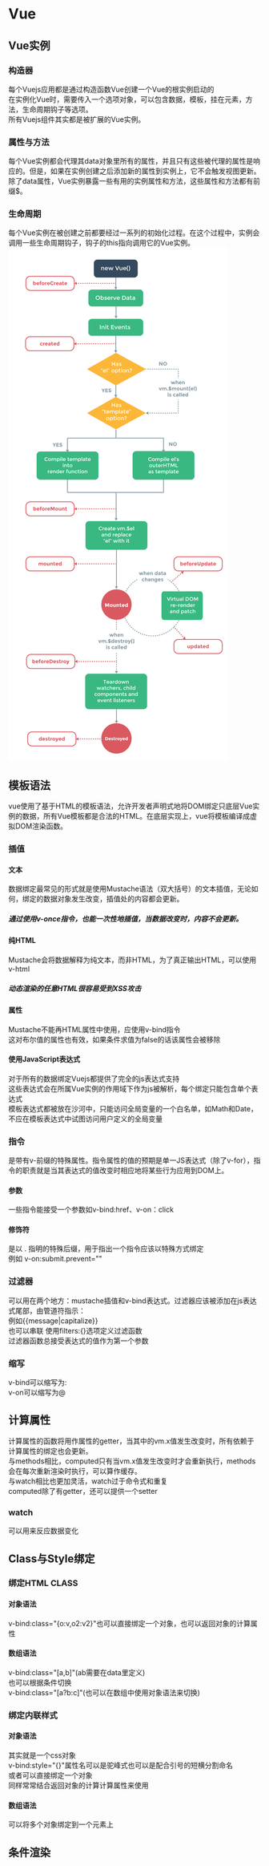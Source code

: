 # Vue  
## Vue实例  
### 构造器  
每个Vuejs应用都是通过构造函数Vue创建一个Vue的根实例启动的  
在实例化Vue时，需要传入一个选项对象，可以包含数据，模板，挂在元素，方法，生命周期钩子等选项。  
所有Vuejs组件其实都是被扩展的Vue实例。  
### 属性与方法  
每个Vue实例都会代理其data对象里所有的属性，并且只有这些被代理的属性是响应的。但是，如果在实例创建之后添加新的属性到实例上，它不会触发视图更新。  
除了data属性，Vue实例暴露一些有用的实例属性和方法，这些属性和方法都有前缀$。
### 生命周期  
每个Vue实例在被创建之前都要经过一系列的初始化过程。在这个过程中，实例会调用一些生命周期钩子，钩子的this指向调用它的Vue实例。  
![vue-life](img/vue-life-cycle.png)
## 模板语法  
vue使用了基于HTML的模板语法，允许开发者声明式地将DOM绑定只底层Vue实例的数据，所有Vue模板都是合法的HTML。在底层实现上，vue将模板编译成虚拟DOM渲染函数。 
### 插值 
#### 文本  
数据绑定最常见的形式就是使用Mustache语法（双大括号）的文本插值，无论如何，绑定的数据对象发生改变，插值处的内容都会更新。  
##### 通过使用v-once指令，也能一次性地插值，当数据改变时，内容不会更新。  
#### 纯HTML  
Mustache会将数据解释为纯文本，而非HTML，为了真正输出HTML，可以使用v-html  
##### 动态渲染的任意HTML很容易受到XSS攻击  
#### 属性  
Mustache不能再HTML属性中使用，应使用v-bind指令  
这对布尔值的属性也有效，如果条件求值为false的话该属性会被移除  
#### 使用JavaScript表达式  
对于所有的数据绑定Vuejs都提供了完全的js表达式支持  
这些表达式会在所属Vue实例的作用域下作为js被解析，每个绑定只能包含单个表达式  
模板表达式都被放在沙河中，只能访问全局变量的一个白名单，如Math和Date，不应在模板表达式中试图访问用户定义的全局变量  
### 指令  
是带有v-前缀的特殊属性。指令属性的值的预期是单一JS表达式（除了v-for），指令的职责就是当其表达式的值改变时相应地将某些行为应用到DOM上。  
#### 参数  
一些指令能接受一个参数如v-bind:href、v-on：click  
#### 修饰符  
是以 . 指明的特殊后缀，用于指出一个指令应该以特殊方式绑定  
例如 v-on:submit.prevent=""  
### 过滤器  
可以用在两个地方：mustache插值和v-bind表达式。过滤器应该被添加在js表达式尾部，由管道符指示：  
例如{{message|capitalize}}  
也可以串联
使用filters:{}选项定义过滤函数  
过滤器函数总接受表达式的值作为第一个参数  
### 缩写  
v-bind可以缩写为:  
v-on可以缩写为@  
## 计算属性  
计算属性的函数将用作属性的getter，当其中的vm.x值发生改变时，所有依赖于计算属性的绑定也会更新。  
与methods相比，computed只有当vm.x值发生改变时才会重新执行，methods会在每次重新渲染时执行，可以算作缓存。  
与watch相比也更加灵活，watch过于命令式和重复  
computed除了有getter，还可以提供一个setter  
### watch  
可以用来反应数据变化  
## Class与Style绑定  
### 绑定HTML CLASS  
#### 对象语法  
v-bind:class="{o:v,o2:v2}"也可以直接绑定一个对象，也可以返回对象的计算属性  
#### 数组语法  
v-bind:class="[a,b]"(ab需要在data里定义)  
也可以根据条件切换  
v-bind:class="[a?b:c]"(也可以在数组中使用对象语法来切换)  
### 绑定内联样式  
#### 对象语法  
其实就是一个css对象  
v-bind:style="{}"属性名可以是驼峰式也可以是配合引号的短横分割命名  
或者可以直接绑定一个对象  
同样常常结合返回对象的计算计算属性来使用  
#### 数组语法  
可以将多个对象绑定到一个元素上  
## 条件渲染
